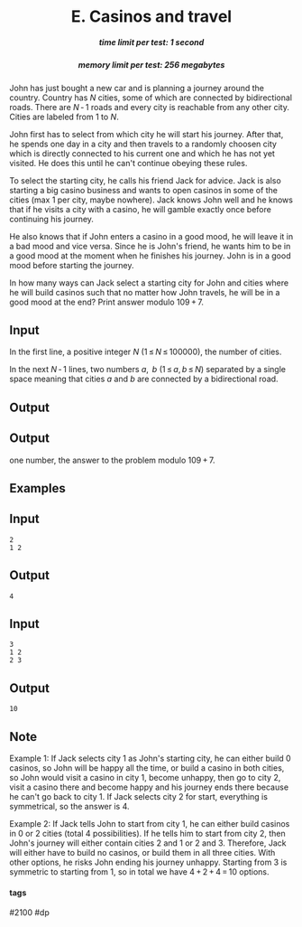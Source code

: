 <h1 style='text-align: center;'> E. Casinos and travel</h1>

<h5 style='text-align: center;'>time limit per test: 1 second</h5>
<h5 style='text-align: center;'>memory limit per test: 256 megabytes</h5>

John has just bought a new car and is planning a journey around the country. Country has *N* cities, some of which are connected by bidirectional roads. There are *N* - 1 roads and every city is reachable from any other city. Cities are labeled from 1 to *N*.

John first has to select from which city he will start his journey. After that, he spends one day in a city and then travels to a randomly choosen city which is directly connected to his current one and which he has not yet visited. He does this until he can't continue obeying these rules.

To select the starting city, he calls his friend Jack for advice. Jack is also starting a big casino business and wants to open casinos in some of the cities (max 1 per city, maybe nowhere). Jack knows John well and he knows that if he visits a city with a casino, he will gamble exactly once before continuing his journey.

He also knows that if John enters a casino in a good mood, he will leave it in a bad mood and vice versa. Since he is John's friend, he wants him to be in a good mood at the moment when he finishes his journey. John is in a good mood before starting the journey.

In how many ways can Jack select a starting city for John and cities where he will build casinos such that no matter how John travels, he will be in a good mood at the end? Print answer modulo 109 + 7.

## Input

In the first line, a positive integer *N* (1 ≤ *N* ≤ 100000), the number of cities. 

In the next *N* - 1 lines, two numbers *a*,  *b* (1 ≤ *a*, *b* ≤ *N*) separated by a single space meaning that cities *a* and *b* are connected by a bidirectional road.

## Output

## Output

 one number, the answer to the problem modulo 109 + 7.

## Examples

## Input


```
2  
1 2  

```
## Output


```
4  

```
## Input


```
3  
1 2  
2 3  

```
## Output


```
10  

```
## Note

Example 1: If Jack selects city 1 as John's starting city, he can either build 0 casinos, so John will be happy all the time, or build a casino in both cities, so John would visit a casino in city 1, become unhappy, then go to city 2, visit a casino there and become happy and his journey ends there because he can't go back to city 1. If Jack selects city 2 for start, everything is symmetrical, so the answer is 4.

Example 2: If Jack tells John to start from city 1, he can either build casinos in 0 or 2 cities (total 4 possibilities). If he tells him to start from city 2, then John's journey will either contain cities 2 and 1 or 2 and 3. Therefore, Jack will either have to build no casinos, or build them in all three cities. With other options, he risks John ending his journey unhappy. Starting from 3 is symmetric to starting from 1, so in total we have 4 + 2 + 4 = 10 options.



#### tags 

#2100 #dp 